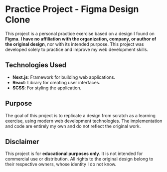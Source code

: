 # Practice Project - Figma Design Clone

This project is a personal practice exercise based on a design I found on **Figma**. **I have no affiliation with the organization, company, or author of the original design**, nor with its intended purpose. This project was developed solely to practice and improve my web development skills.

## Technologies Used

- **Next.js**: Framework for building web applications.
- **React**: Library for creating user interfaces.
- **SCSS**: For styling the application.

## Purpose

The goal of this project is to replicate a design from scratch as a learning exercise, using modern web development technologies. The implementation and code are entirely my own and do not reflect the original work.

## Disclaimer

This project is for **educational purposes only**. It is not intended for commercial use or distribution. All rights to the original design belong to their respective owners, whose identity I do not know.
